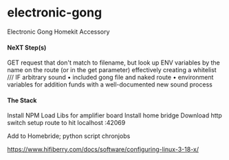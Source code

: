 # electronic-gong
Electronic Gong Homekit Accessory


#### NeXT Step(s)
GET request that don't match to filename, but look up ENV variables by the name on the route 
(or in the get parameter)
effectively creating a whitelist
///
IF arbitrary sound 
• included gong file and naked route
• environment variables for addition funds with a well-documented new sound process 


#### The Stack

Install NPM
Load Libs for amplifier board
Install home bridge
Download http switch
setup route to hit localhost :42069

Add to Homebride; python script chronjobs

https://www.hifiberry.com/docs/software/configuring-linux-3-18-x/
